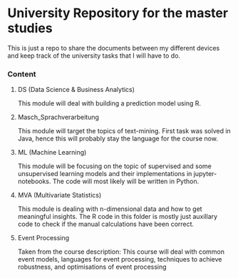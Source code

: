 # University Repository for the master studies

This is just a repo to share the documents between my different devices and keep track of the university
tasks that I will have to do.


### Content

1. DS (Data Science & Business Analytics)

   This module will deal with building a prediction model using R.
  
2. Masch_Sprachverarbeitung

   This module will target the topics of text-mining. First task was solved in Java, hence this will probably stay the language for the course now.
  
3. ML (Machine Learning)

     This module will be focusing on the topic of supervised and some unsupervised learning models and their implementations in
     jupyter-notebooks. The code will most likely will be written in Python.
  
4. MVA (Multivariate Statistics)

     This module is dealing with n-dimensional data and how to get meaningful insights. The R code in this folder is mostly just auxillary code
     to check if the manual calculations have been correct.
     
5. Event Processing

     Taken from the course description: This course will deal with common event models, languages for event processing, techniques to achieve robustness, and optimisations of event processing
